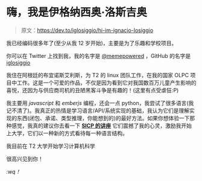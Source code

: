 # 嗨，我是伊格纳西奥·洛斯吉奥

> 原文：<https://dev.to/iglosiggio/hi-im-ignacio-losiggio>

我已经编码很多年了(至少从我 12 岁开始)，主要是为了乐趣和学校项目。

你可以在 Twitter 上找到我，我的名字是 [@memepowered](https://twitter.com/memepowered) ，GitHub 的名字是 [iglosiggio](https://github.com/iglosiggio)

我住在阿根廷的布宜诺斯艾利斯，为 T2 的 linux 团队工作，在我的国家 OLPC 项目中工作。这是一个可爱的作品，不仅是因为看到它对我国数百万儿童产生影响的喜悦，还因为与供应商司机的丑陋黑客斗争是有趣的！(这里有点受虐狂:P)

我主要用 *javascript* 和 *emberjs* 编程，还会一点 python，我尝试了很多语言(我记不清了)。我真正的热情是学习语言/API/系统实现的基础，我认为它们是理解实现的东西(闭包、承诺、类型推理，你能想到的)的最好方法。如果你想体验一下那种感觉，我真的建议你去看一下 [**SICP 的讲座**](https://ocw.mit.edu/courses/electrical-engineering-and-computer-science/6-001-structure-and-interpretation-of-computer-programs-spring-2005/video-lectures/) 它们震撼了我的心灵，激励我开始上大学，它们以一种新的方式看待每一种语言结构。

我目前在 T2 大学开始学习计算机科学

很高兴见到你！

*:wq！*